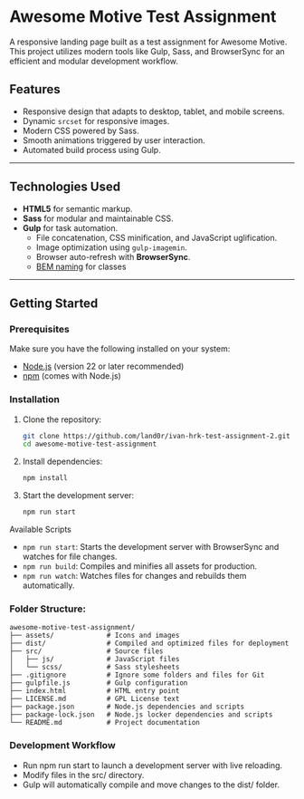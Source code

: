 # Awesome Motive Test Assignment

A responsive landing page built as a test assignment for Awesome Motive. This project utilizes modern tools like Gulp, Sass, and BrowserSync for an efficient and modular development workflow.

## Features

- Responsive design that adapts to desktop, tablet, and mobile screens.
- Dynamic `srcset` for responsive images.
- Modern CSS powered by Sass.
- Smooth animations triggered by user interaction.
- Automated build process using Gulp.

---

## Technologies Used

- **HTML5** for semantic markup.
- **Sass** for modular and maintainable CSS.
- **Gulp** for task automation.
    - File concatenation, CSS minification, and JavaScript uglification.
    - Image optimization using `gulp-imagemin`.
    - Browser auto-refresh with **BrowserSync**.
    - [BEM naming](https://getbem.com) for classes
---

## Getting Started

### Prerequisites

Make sure you have the following installed on your system:

- [Node.js](https://nodejs.org/) (version 22 or later recommended)
- [npm](https://www.npmjs.com/) (comes with Node.js)

### Installation

1. Clone the repository:
   ```bash
   git clone https://github.com/land0r/ivan-hrk-test-assignment-2.git
   cd awesome-motive-test-assignment
   ```
2. Install dependencies:
    ```bash
   npm install
    ```
3.  Start the development server:
    ```bash
    npm run start
    ```

Available Scripts
- `npm run start`: Starts the development server with BrowserSync and watches for file changes.
- `npm run build`: Compiles and minifies all assets for production.
- `npm run watch`: Watches files for changes and rebuilds them automatically.

### Folder Structure:

```
awesome-motive-test-assignment/
├── assets/             # Icons and images
├── dist/               # Compiled and optimized files for deployment
├── src/                # Source files
│   ├── js/             # JavaScript files
│   └── scss/           # Sass stylesheets
├── .gitignore          # Ignore some folders and files for Git
├── gulpfile.js         # Gulp configuration
├── index.html          # HTML entry point
├── LICENSE.md          # GPL License text
├── package.json        # Node.js dependencies and scripts
├── package-lock.json   # Node.js locker dependencies and scripts
└── README.md           # Project documentation
```

### Development Workflow

- Run npm run start to launch a development server with live reloading.
- Modify files in the src/ directory.
- Gulp will automatically compile and move changes to the dist/ folder.

